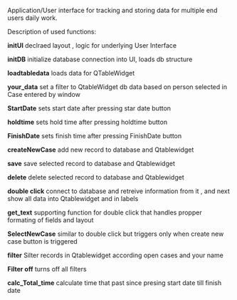 Application/User interface for tracking and storing data for multiple end users daily work.


Description of used functions:

**initUI**
  declraed layout , logic for underlying User Interface

**initDB**
  initialize database connection into UI, loads db structure

**loadtabledata**
  loads data for QTableWidget

**your_data**
  set a filter to QtableWidget db data based on person selected in Case entered by window 

**StartDate**
  sets start date after pressing star date button

**holdtime**
  sets hold time after pressing holdtime button

**FinishDate**
  sets finish time after pressing FinishDate button

**createNewCase**
  add new record to database and Qtablewidget  

**save**
   save selected record to database and Qtablewidget    

**delete**
   delete selected record to database and Qtablewidget

**double click**
  connect to database and retreive information from it , and next show all data into Qtablewidget and in labels 

**get_text**
  supporting function for double click that handles propper formating of fields and layout 

**SelectNewCase**
  similar to double click but triggers only when create new case button is triggered 

**filter**
  Silter records in Qtablewidget according open cases and your name

**Filter off**
  turns off all filters

**calc_Total_time**
  calculate time that past since presing start date till finish date 

  
  
